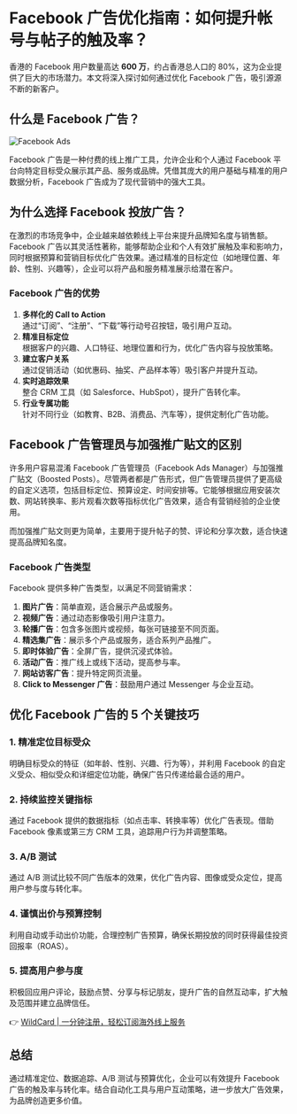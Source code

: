 # Facebook 广告优化指南：如何提升帐号与帖子的触及率？

香港的 Facebook 用户数量高达 **600 万**，约占香港总人口的 80%，这为企业提供了巨大的市场潜力。本文将深入探讨如何通过优化 Facebook 广告，吸引源源不断的新客户。

## 什么是 Facebook 广告？

![Facebook Ads](&w=3840&q=75)

Facebook 广告是一种付费的线上推广工具，允许企业和个人通过 Facebook 平台向特定目标受众展示其产品、服务或品牌。凭借其庞大的用户基础与精准的用户数据分析，Facebook 广告成为了现代营销中的强大工具。

## 为什么选择 Facebook 投放广告？

在激烈的市场竞争中，企业越来越依赖线上平台来提升品牌知名度与销售额。Facebook 广告以其灵活性著称，能够帮助企业和个人有效扩展触及率和影响力，同时根据预算和营销目标优化广告效果。通过精准的目标定位（如地理位置、年龄、性别、兴趣等），企业可以将产品和服务精准展示给潜在客户。

### Facebook 广告的优势

1. **多样化的 Call to Action**  
   通过“订阅”、“注册”、“下载”等行动号召按钮，吸引用户互动。
2. **精准目标定位**  
   根据客户的兴趣、人口特征、地理位置和行为，优化广告内容与投放策略。
3. **建立客户关系**  
   通过促销活动（如优惠码、抽奖、产品样本等）吸引客户并提升互动。
4. **实时追踪效果**  
   整合 CRM 工具（如 Salesforce、HubSpot），提升广告转化率。
5. **行业专属功能**  
   针对不同行业（如教育、B2B、消费品、汽车等），提供定制化广告功能。

## Facebook 广告管理员与加强推广贴文的区别

许多用户容易混淆 Facebook 广告管理员（Facebook Ads Manager）与加强推广贴文（Boosted Posts）。尽管两者都是广告形式，但广告管理员提供了更高级的自定义选项，包括目标定位、预算设定、时间安排等。它能够根据应用安装次数、网站转换率、影片观看次数等指标优化广告效果，适合有营销经验的企业使用。

而加强推广贴文则更为简单，主要用于提升帖子的赞、评论和分享次数，适合快速提高品牌知名度。

### Facebook 广告类型

Facebook 提供多种广告类型，以满足不同营销需求：

1. **图片广告**：简单直观，适合展示产品或服务。
2. **视频广告**：通过动态影像吸引用户注意力。
3. **轮播广告**：包含多张图片或视频，每张可链接至不同页面。
4. **精选集广告**：展示多个产品或服务，适合系列产品推广。
5. **即时体验广告**：全屏广告，提供沉浸式体验。
6. **活动广告**：推广线上或线下活动，提高参与率。
7. **网站访客广告**：提升特定网页流量。
8. **Click to Messenger 广告**：鼓励用户通过 Messenger 与企业互动。

## 优化 Facebook 广告的 5 个关键技巧

### 1. 精准定位目标受众

明确目标受众的特征（如年龄、性别、兴趣、行为等），并利用 Facebook 的自定义受众、相似受众和详细定位功能，确保广告只传递给最合适的用户。

### 2. 持续监控关键指标

通过 Facebook 提供的数据指标（如点击率、转换率等）优化广告表现。借助 Facebook 像素或第三方 CRM 工具，追踪用户行为并调整策略。

### 3. A/B 测试

通过 A/B 测试比较不同广告版本的效果，优化广告内容、图像或受众定位，提高用户参与度与转化率。

### 4. 谨慎出价与预算控制

利用自动或手动出价功能，合理控制广告预算，确保长期投放的同时获得最佳投资回报率（ROAS）。

### 5. 提高用户参与度

积极回应用户评论，鼓励点赞、分享与标记朋友，提升广告的自然互动率，扩大触及范围并建立品牌信任。

👉 [WildCard | 一分钟注册，轻松订阅海外线上服务](https://bbtdd.com/WildCard)

## 总结

通过精准定位、数据追踪、A/B 测试与预算优化，企业可以有效提升 Facebook 广告的触及率与转化率。结合自动化工具与用户互动策略，进一步放大广告效果，为品牌创造更多价值。